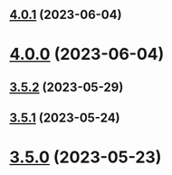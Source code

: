 ## [4.0.1](https://github.com/jucian0/createform/compare/v4.0.0...v4.0.1) (2023-06-04)



# [4.0.0](https://github.com/jucian0/createform/compare/v3.5.2...v4.0.0) (2023-06-04)



## [3.5.2](https://github.com/jucian0/createform/compare/v3.5.1...v3.5.2) (2023-05-29)



## [3.5.1](https://github.com/jucian0/createform/compare/v3.5.0...v3.5.1) (2023-05-24)



# [3.5.0](https://github.com/jucian0/createform/compare/v3.4.0...v3.5.0) (2023-05-23)



